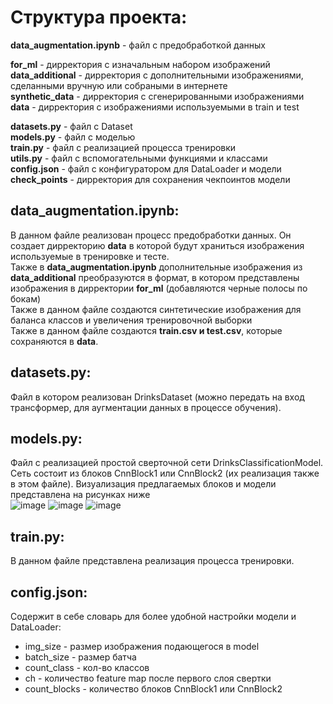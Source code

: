 # Структура проекта:  
**data_augmentation.ipynb** - файл с предобработкой данных  
  
**for_ml** - дирректория с изначальным набором изображений  
**data_additional** - дирректория с дополнительными изображениями, сделанными вручную или собраными в интернете  
**synthetic_data** - дирректория с сгенерированными изображениями  
**data** - дирректория с изображениями используемыми в train и test  
  
**datasets.py** - файл с Dataset  
**models.py** - файл с моделью  
**train.py** - файл с реализацией процесса тренировки  
**utils.py** - файл с вспомогательными функциями и классами  
**config.json** - файл с конфигуратором для DataLoader и модели  
**check_points** - дирректория для сохранения чекпоинтов модели  

## data_augmentation.ipynb:
В данном файле реализован процесс предобработки данных. Он создает дирректорию **data** в которой будут храниться изображения используемые в тренировке и тесте.   
Также в **data_augmentation.ipynb** дополнительные изображения из **data_additional** преобразуются в формат, в котором представлены изображения в дирректории **for_ml** (добавляются черные полосы по бокам)  
Также в данном файле создаются синтетические изображения для баланса классов и увеличения тренировочной выборки  
Также в данном файле создаются **train.csv и test.csv**, которые сохраняются в **data**.
  
## datasets.py:
Файл в котором реализован DrinksDataset (можно передать на вход трансформер, для аугментации данных в процессе обучения).  
  
## models.py:
Файл с реализацией простой сверточной сети DrinksClassificationModel. Сеть состоит из блоков CnnBlock1 или CnnBlock2 (их реализация также в этом файле). Визуализация предлагаемых блоков и модели представлена на рисунках ниже    
![image](https://github.com/Abramov-Kirill/Test_task_drinks/assets/99170345/91f9add9-42b5-4e2f-aaca-c728c369e76d)
![image](https://github.com/Abramov-Kirill/Test_task_drinks/assets/99170345/2f3d365c-01de-41db-b582-2fe994b85681)
![image](https://github.com/Abramov-Kirill/Test_task_drinks/assets/99170345/c1ca3065-5a53-42df-826d-bd093bafd342)


## train.py:  
В данном файле представлена реализация процесса тренировки. 

## config.json:  
Содержит в себе словарь для более удобной настройки модели и DataLoader:  
  * img_size - размер изображения подающегося в model
  * batch_size - размер батча   
  * count_class - кол-во классов
  * ch - количество feature map после первого слоя свертки
  * count_blocks - количество блоков CnnBlock1 или CnnBlock2
